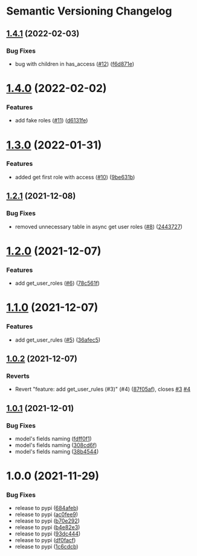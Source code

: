 # Semantic Versioning Changelog

## [1.4.1](https://github.com/chin-wag/rbact/compare/v1.4.0...v1.4.1) (2022-02-03)


### Bug Fixes

* bug with children in has_access ([#12](https://github.com/chin-wag/rbact/issues/12)) ([f6d871e](https://github.com/chin-wag/rbact/commit/f6d871ef92c02e7dd5e2c89bee130f30d18b393c))

# [1.4.0](https://github.com/chin-wag/rbact/compare/v1.3.0...v1.4.0) (2022-02-02)


### Features

* add fake roles ([#11](https://github.com/chin-wag/rbact/issues/11)) ([d6131fe](https://github.com/chin-wag/rbact/commit/d6131fe0b503bc0f500416e92d64a3eae737d563))

# [1.3.0](https://github.com/chin-wag/rbact/compare/v1.2.1...v1.3.0) (2022-01-31)


### Features

* added get first role with access ([#10](https://github.com/chin-wag/rbact/issues/10)) ([9be631b](https://github.com/chin-wag/rbact/commit/9be631b580b6cc05b0c1d0610eebcb2fc2bf263d))

## [1.2.1](https://github.com/chin-wag/rbact/compare/v1.2.0...v1.2.1) (2021-12-08)


### Bug Fixes

* removed unnecessary table in async get user roles ([#8](https://github.com/chin-wag/rbact/issues/8)) ([2443727](https://github.com/chin-wag/rbact/commit/244372792304de80952e8c43f2430468d06071fc))

# [1.2.0](https://github.com/chin-wag/rbact/compare/v1.1.0...v1.2.0) (2021-12-07)


### Features

* add get_user_roles ([#6](https://github.com/chin-wag/rbact/issues/6)) ([78c561f](https://github.com/chin-wag/rbact/commit/78c561f0e6786646d0ac25d8177bb5fbd31c6772))

# [1.1.0](https://github.com/chin-wag/rbact/compare/v1.0.2...v1.1.0) (2021-12-07)


### Features

* add get_user_rules ([#5](https://github.com/chin-wag/rbact/issues/5)) ([36afec5](https://github.com/chin-wag/rbact/commit/36afec5d175524b5ac2dd2dddb8dc4516aaca8ce))

## [1.0.2](https://github.com/chin-wag/rbact/compare/v1.0.1...v1.0.2) (2021-12-07)


### Reverts

* Revert "feature: add get_user_rules (#3)" (#4) ([87f05af](https://github.com/chin-wag/rbact/commit/87f05af6c01f1e1dff709acd0848859c4ff11a7d)), closes [#3](https://github.com/chin-wag/rbact/issues/3) [#4](https://github.com/chin-wag/rbact/issues/4)

## [1.0.1](https://github.com/chin-wag/rbact/compare/v1.0.0...v1.0.1) (2021-12-01)


### Bug Fixes

* model's fields naming ([fdff0f1](https://github.com/chin-wag/rbact/commit/fdff0f1b89e7e4a8698e2b5252b63b5b2fa3885d))
* model's fields naming ([308cd6f](https://github.com/chin-wag/rbact/commit/308cd6ff4255ccc625b9b205068c62a1aa17807b))
* model's fields naming ([38b4544](https://github.com/chin-wag/rbact/commit/38b4544593aac588122ba1198d2d566af6c3c735))

# 1.0.0 (2021-11-29)


### Bug Fixes

* release to pypi ([684afeb](https://github.com/chin-wag/rbact/commit/684afeb2345368debb066238bfffbf79bfa81d5c))
* release to pypi ([ac0fee9](https://github.com/chin-wag/rbact/commit/ac0fee9affcb7383c0402f73e387bab5ebb1e061))
* release to pypi ([b70e292](https://github.com/chin-wag/rbact/commit/b70e2929027792c658b5a3b3cc045f10701bfaf2))
* release to pypi ([b4e82e3](https://github.com/chin-wag/rbact/commit/b4e82e3de1eb113cff9a48fa40f7401e1c4a8f57))
* release to pypi ([93dc444](https://github.com/chin-wag/rbact/commit/93dc444dcb67c0b1cadff04f453341755051d8dc))
* release to pypi ([df0facf](https://github.com/chin-wag/rbact/commit/df0facfd07db1886f7fe9eb8c24f012de5c08b80))
* release to pypi ([1c6cdcb](https://github.com/chin-wag/rbact/commit/1c6cdcb880ea78ad262cdbee4953bf4687a62e44))
